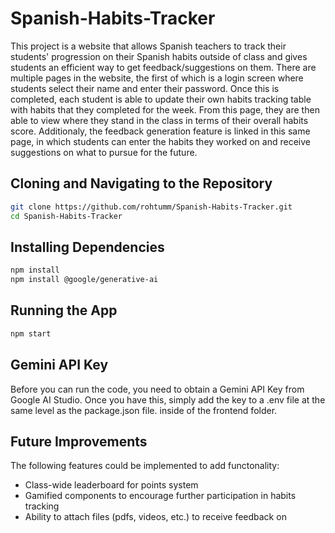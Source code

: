 # Spanish-Habits-Tracker

This project is a website that allows Spanish teachers to track their students' progression on their Spanish habits outside of class and gives students an efficient way to get feedback/suggestions on them. There are multiple pages in the website, the first of which is a login screen where students select their name and enter their password. Once this is completed, each student is able to update their own habits tracking table with habits that they completed for the week. From this page, they are then able to view where they stand in the class in terms of their overall habits score. Additionaly, the feedback generation feature is linked in this same page, in which students can enter the habits they worked on and receive suggestions on what to pursue for the future.

## Cloning and Navigating to the Repository

```bash
git clone https://github.com/rohtumm/Spanish-Habits-Tracker.git
cd Spanish-Habits-Tracker
```
## Installing Dependencies

```bash
npm install
npm install @google/generative-ai
```

## Running the App
```bash
npm start
```

## Gemini API Key
Before you can run the code, you need to obtain a Gemini API Key from Google AI Studio. Once you have this, simply add the key to a .env file at the same level as the package.json file. inside of the frontend folder.

## Future Improvements
The following features could be implemented to add functonality:
* Class-wide leaderboard for points system
* Gamified components to encourage further participation in habits tracking
* Ability to attach files (pdfs, videos, etc.) to receive feedback on
